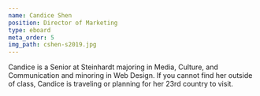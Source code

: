 ```yaml
---
name: Candice Shen
position: Director of Marketing
type: eboard
meta_order: 5
img_path: cshen-s2019.jpg
---
```

Candice is a Senior at Steinhardt majoring in Media, Culture, and Communication
and minoring in Web Design. If you cannot find her outside of class, Candice is
traveling or planning for her 23rd country to visit.
